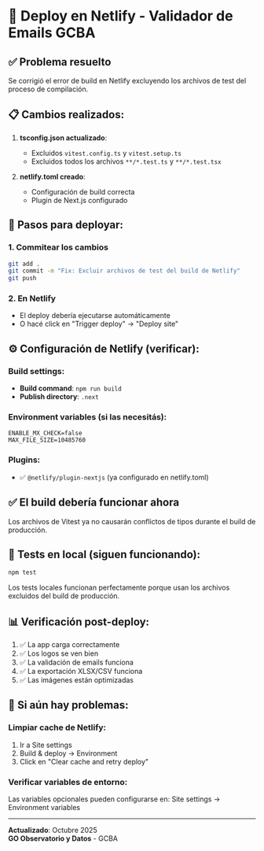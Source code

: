 # 🚀 Deploy en Netlify - Validador de Emails GCBA

## ✅ Problema resuelto

Se corrigió el error de build en Netlify excluyendo los archivos de test del proceso de compilación.

## 📋 Cambios realizados:

1. **tsconfig.json actualizado**:
   - Excluidos `vitest.config.ts` y `vitest.setup.ts`
   - Excluidos todos los archivos `**/*.test.ts` y `**/*.test.tsx`

2. **netlify.toml creado**:
   - Configuración de build correcta
   - Plugin de Next.js configurado

## 🔄 Pasos para deployar:

### 1. Commitear los cambios
```bash
git add .
git commit -m "Fix: Excluir archivos de test del build de Netlify"
git push
```

### 2. En Netlify
- El deploy debería ejecutarse automáticamente
- O hacé click en "Trigger deploy" → "Deploy site"

## ⚙️ Configuración de Netlify (verificar):

### Build settings:
- **Build command**: `npm run build`
- **Publish directory**: `.next`

### Environment variables (si las necesitás):
```
ENABLE_MX_CHECK=false
MAX_FILE_SIZE=10485760
```

### Plugins:
- ✅ `@netlify/plugin-nextjs` (ya configurado en netlify.toml)

## ✅ El build debería funcionar ahora

Los archivos de Vitest ya no causarán conflictos de tipos durante el build de producción.

## 🧪 Tests en local (siguen funcionando):

```bash
npm test
```

Los tests locales funcionan perfectamente porque usan los archivos excluidos del build de producción.

## 📊 Verificación post-deploy:

1. ✅ La app carga correctamente
2. ✅ Los logos se ven bien
3. ✅ La validación de emails funciona
4. ✅ La exportación XLSX/CSV funciona
5. ✅ Las imágenes están optimizadas

## 🔧 Si aún hay problemas:

### Limpiar cache de Netlify:
1. Ir a Site settings
2. Build & deploy → Environment
3. Click en "Clear cache and retry deploy"

### Verificar variables de entorno:
Las variables opcionales pueden configurarse en:
Site settings → Environment variables

---

**Actualizado**: Octubre 2025  
**GO Observatorio y Datos** - GCBA

